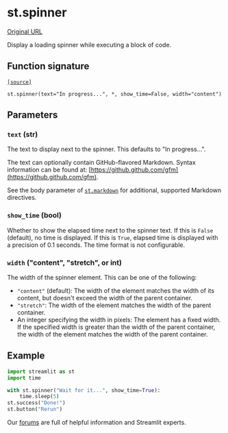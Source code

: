 # st.spinner

[Original URL](https://docs.streamlit.io/develop/api-reference/status/st.spinner)

Display a loading spinner while executing a block of code.

## Function signature

[`[source]`](https://github.com/streamlit/streamlit/blob/1.50.0/lib/streamlit/elements/spinner.py#L37 "View st.spinner source code on GitHub")

`st.spinner(text="In progress...", *, show_time=False, width="content")`

## Parameters

### `text` (str)

The text to display next to the spinner. This defaults to "In progress...".

The text can optionally contain GitHub-flavored Markdown. Syntax information can be found at: [https://github.github.com/gfm](https://github.github.com/gfm).

See the body parameter of [`st.markdown`](https://docs.streamlit.io/develop/api-reference/text/st.markdown) for additional, supported Markdown directives.

### `show_time` (bool)

Whether to show the elapsed time next to the spinner text. If this is `False` (default), no time is displayed. If this is `True`, elapsed time is displayed with a precision of 0.1 seconds. The time format is not configurable.

### `width` ("content", "stretch", or int)

The width of the spinner element. This can be one of the following:

*   `"content"` (default): The width of the element matches the width of its content, but doesn't exceed the width of the parent container.
*   `"stretch"`: The width of the element matches the width of the parent container.
*   An integer specifying the width in pixels: The element has a fixed width. If the specified width is greater than the width of the parent container, the width of the element matches the width of the parent container.

## Example

```python
import streamlit as st
import time

with st.spinner("Wait for it...", show_time=True):
    time.sleep(5)
st.success("Done!")
st.button("Rerun")
```


Our [forums](https://discuss.streamlit.io) are full of helpful information and Streamlit experts.
